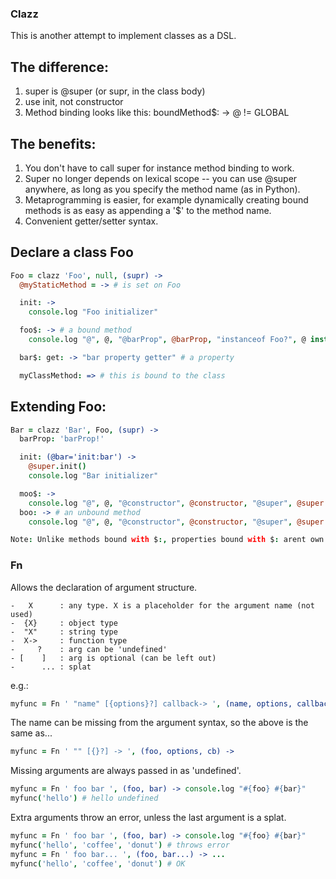 ### Clazz

This is another attempt to implement classes as a DSL.

## The difference:

1. super is @super (or supr, in the class body)
2. use init, not constructor
2. Method binding looks like this: boundMethod$: -> @ != GLOBAL

## The benefits:

1. You don't have to call super for instance method binding to work.
2. Super no longer depends on lexical scope -- you can use @super anywhere,
   as long as you specify the method name (as in Python). 
3. Metaprogramming is easier, for example dynamically creating bound methods
   is as easy as appending a '$' to the method name.
4. Convenient getter/setter syntax.

## Declare a class Foo

```coffeescript
Foo = clazz 'Foo', null, (supr) ->
  @myStaticMethod = -> # is set on Foo

  init: ->
    console.log "Foo initializer"

  foo$: -> # a bound method
    console.log "@", @, "@barProp", @barProp, "instanceof Foo?", @ instanceof Foo

  bar$: get: -> "bar property getter" # a property

  myClassMethod: => # this is bound to the class
```
    
## Extending Foo:

```coffeescript
Bar = clazz 'Bar', Foo, (supr) ->
  barProp: 'barProp!'

  init: (@bar='init:bar') ->
    @super.init()
    console.log "Bar initializer"

  moo$: ->
    console.log "@", @, "@constructor", @constructor, "@super", @super
  boo: -> # an unbound method
    console.log "@", @, "@constructor", @constructor, "@super", @super

Note: Unlike methods bound with $:, properties bound with $: arent own properties of objects, but they are own properties of the prototype.
```

### Fn

Allows the declaration of argument structure.

    -   X      : any type. X is a placeholder for the argument name (not used)
    -  {X}     : object type
    -  "X"     : string type
    -  X->     : function type
    -     ?    : arg can be 'undefined'
    - [    ]   : arg is optional (can be left out)
    -      ... : splat

e.g.:

```coffeescript
myfunc = Fn ' "name" [{options}?] callback-> ', (name, options, callback) ->
```

The name can be missing from the argument syntax, so the above is
the same as...

```coffeescript
myfunc = Fn ' "" [{}?] -> ', (foo, options, cb) ->
```

Missing arguments are always passed in as 'undefined'.

```coffeescript
myfunc = Fn ' foo bar ', (foo, bar) -> console.log "#{foo} #{bar}"
myfunc('hello') # hello undefined
```

Extra arguments throw an error, unless the last argument is a splat.

```coffeescript
myfunc = Fn ' foo bar ', (foo, bar) -> console.log "#{foo} #{bar}"
myfunc('hello', 'coffee', 'donut') # throws error
myfunc = Fn ' foo bar... ', (foo, bar...) -> ...
myfunc('hello', 'coffee', 'donut') # OK
```
